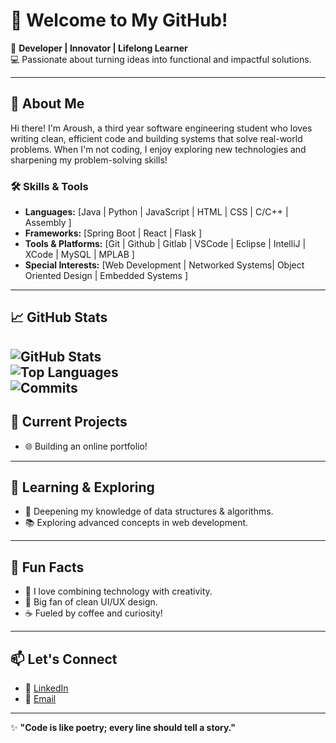 # 👋 Welcome to My GitHub!  

🚀 **Developer | Innovator | Lifelong Learner**  
💻 Passionate about turning ideas into functional and impactful solutions.  

---

## 🌟 About Me  
Hi there! I'm Aroush, a third year software engineering student who loves writing clean, efficient code and building systems that solve real-world problems. When I'm not coding, I enjoy exploring new technologies and sharpening my problem-solving skills!

### 🛠 Skills & Tools  
- **Languages:** [Java | Python | JavaScript | HTML | CSS | C/C++ | Assembly ]  
- **Frameworks:** [Spring Boot | React | Flask ]  
- **Tools & Platforms:** [Git | Github | Gitlab | VSCode | Eclipse | IntelliJ | XCode | MySQL | MPLAB ]  
- **Special Interests:** [Web Development | Networked Systems| Object Oriented Design | Embedded Systems ]  

---

## 📈 GitHub Stats  
![GitHub Stats](https://github-profile-summary-cards.vercel.app/api/cards/stats?username=aroushq1&theme=radical)  
![Top Languages](https://github-profile-summary-cards.vercel.app/api/cards/repos-per-language?username=aroushq1&theme=radical)  
![Commits](https://github-profile-summary-cards.vercel.app/api/cards/productive-time?username=aroushq1&theme=radical&utcOffset=8)
---

## 🔭 Current Projects  
- 🌐 Building an online portfolio!

---

## 🌱 Learning & Exploring  
- 🧠 Deepening my knowledge of data structures & algorithms.  
- 📚 Exploring advanced concepts in web development.  

---

## 🎯 Fun Facts  
- 🌌 I love combining technology with creativity.  
- 🎨 Big fan of clean UI/UX design.  
- ☕ Fueled by coffee and curiosity!  

---

## 📫 Let's Connect    
- 💼 [LinkedIn](https://www.linkedin.com/in/aroush-qureshi-156a63260/)   
- 📧 [Email](mailto:aroushq1@gmail.com)

---

✨ **"Code is like poetry; every line should tell a story."**  
